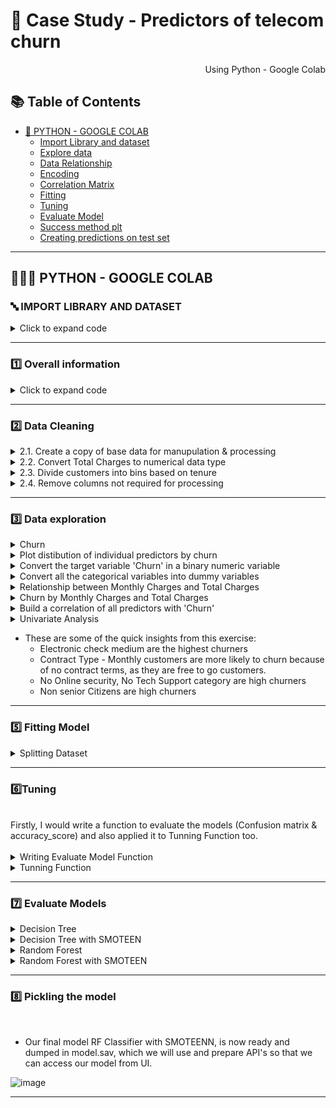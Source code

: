 # 🛒 Case Study - Predictors of telecom churn

<p align="right"> Using Python - Google Colab </p>


## :books: Table of Contents <!-- omit in toc -->

- [🔢 PYTHON - GOOGLE COLAB](#-python---google-colab)
  - [Import Library and dataset](#-import-library-and-dataset)
  - [Explore data ](#1%EF%B8%8F⃣-explore-data-analysis)
  - [Data Relationship](#2%EF%B8%8F⃣-some-charts-to-see-data-relationship)
  - [Encoding](#3%EF%B8%8F⃣encoding)
  - [Correlation Matrix](#4%EF%B8%8F⃣-correlation-matrix)
  - [Fitting](#5%EF%B8%8F⃣fitting)
  - [Tuning](#6%EF%B8%8F⃣tuning)
  - [Evaluate Model](#7%EF%B8%8F⃣-evaluate-models)
  - [Success method plt](#8%EF%B8%8F⃣-success-method-plot)
  - [Creating predictions on test set](#9%EF%B8%8F⃣-creating-predictions-on-test-set)

---

## 👩🏼‍💻 PYTHON - GOOGLE COLAB

### 🔤 IMPORT LIBRARY AND DATASET 

<details><summary> Click to expand code </summary>
  
```python
import numpy as np
import pandas as pd
import seaborn as sns
import matplotlib.ticker as mtick
import matplotlib.pyplot as plt
%matplotlib inline

```

```python
#import dataset
df = pd.read_csv('WA_Fn-UseC_-Telco-Customer-Churn.csv')
```
  
</details>

---
### 1️⃣ Overall information
<details><summary> Click to expand code </summary>

```python
df.head() 
```
![image](https://github.com/anhtuan0811/Telecom-Churn-Analysis/assets/143471832/6fd98ca4-0510-41e5-911c-d2393ac1df07)
![image](https://github.com/anhtuan0811/Telecom-Churn-Analysis/assets/143471832/e4e71f00-47b5-45dc-93ab-2e053b50ab4c)
 
```python
df.info()
```  
![image](https://github.com/anhtuan0811/Telecom-Churn-Analysis/assets/143471832/ae4c6f5f-3f1a-49cd-8a14-41b7de22a4ac)
<br> Here, we don't have any missing data.

```
  
```python
df.describe()
```
![image](https://github.com/anhtuan0811/Telecom-Churn-Analysis/assets/143471832/3fed8325-458a-4b33-b732-2ea476d434d1)

- SeniorCitizen is actually a categorical variable, hence the 25%-50%-75% distribution is not proper.
- 75% of customers have tenure less than 55 months.
- The average Monthly charges are USD 64.76, whereas 25% of customers pay more than USD 89.85 per month.


</details>

---

### 2️⃣ Data Cleaning
<details><summary>  2.1. Create a copy of base data for manupulation & processing </summary>

```python
df1 = df.copy()

```

</details>

<details><summary>  2.2. Convert Total Charges to numerical data type </summary>

```python
df1.TotalCharges = pd.to_numeric(df1.TotalCharges, errors='coerce')
df1.isnull().sum()

```
![image](https://github.com/anhtuan0811/Telecom-Churn-Analysis/assets/143471832/91eaa372-1ae7-4c76-a00e-3b5d26c45d1d)
<br>  As we can see there are 11 missing values in TotalCharges column. Since the % of these records compared to total dataset is very low ie 0.15%, it is safe to ignore them from further processing.

```python
df1.dropna(how = 'any', inplace = True)
```
</details>
<details><summary>  2.3. Divide customers into bins based on tenure </summary>

```python
labels = ["{0} - {1}".format(i, i + 11) for i in range(1, 72, 12)]

df1['tenure_group'] = pd.cut(df1.tenure, range(1, 80, 12), right=False, labels=labels)
df1['tenure_group'].value_counts()
```

![image](https://github.com/anhtuan0811/Telecom-Churn-Analysis/assets/143471832/58a0e666-d31c-4913-82e6-e4985dda9ebd)



</details>
<details><summary>  2.4. Remove columns not required for processing  </summary>

```python
df1.drop(columns= ['customerID','tenure'], axis=1, inplace=True)
df1.head()

```
</details>

---

### 3️⃣  Data exploration


<details><summary> Churn  </summary>

 ```python
# Churn
df['Churn'].value_counts().plot(kind='barh', figsize=(8, 6))
plt.xlabel("Count", labelpad=14)
plt.ylabel("Target Variable", labelpad=14)
plt.title("Count of TARGET Variable per category", y=1.02)

```
![image](https://github.com/anhtuan0811/Telecom-Churn-Analysis/assets/143471832/e173a944-49b8-47eb-b17e-af775ff9d1e1)
```python

100*df['Churn'].value_counts()/len(df['Churn'])
```
![image](https://github.com/anhtuan0811/Telecom-Churn-Analysis/assets/143471832/629fb40c-b710-44ea-b2b5-2762abeb3311)

<br>
--> In terms of the number of 'yes' and 'no' responses, Data is highly imbalanced, ratio = 73:27
</details>

<details><summary> Plot distibution of individual predictors by churn </summary> 
  
```python
for i, predictor in enumerate(df1.drop(columns=['Churn', 'TotalCharges', 'MonthlyCharges'])):
    plt.figure(i, figsize=(10, 6))
    sns.countplot(data=df1, x=predictor, hue='Churn')
  
```
![image](https://github.com/anhtuan0811/Telecom-Churn-Analysis/assets/143471832/518604d6-3b40-4358-ac64-bd6bc90bd641)
![image](https://github.com/anhtuan0811/Telecom-Churn-Analysis/assets/143471832/9599cc59-1524-46c1-8794-3b957fde7774)
![image](https://github.com/anhtuan0811/Telecom-Churn-Analysis/assets/143471832/3753f60a-445c-4659-9ee3-2f4d220efcee)
![image](https://github.com/anhtuan0811/Telecom-Churn-Analysis/assets/143471832/c35463c7-e707-4642-8dff-eab7a8e9ac30)
![image](https://github.com/anhtuan0811/Telecom-Churn-Analysis/assets/143471832/a9a39d24-f9b0-4672-8c35-6e149a45a174)
![image](https://github.com/anhtuan0811/Telecom-Churn-Analysis/assets/143471832/b90a1827-0661-4a69-bcea-3726c9be53aa)
![image](https://github.com/anhtuan0811/Telecom-Churn-Analysis/assets/143471832/d95cc63f-3cbd-4c03-b66b-c9ddb154d553)
![image](https://github.com/anhtuan0811/Telecom-Churn-Analysis/assets/143471832/f6465c8c-ff10-48e1-af8f-e18122243556)
![image](https://github.com/anhtuan0811/Telecom-Churn-Analysis/assets/143471832/8b1a502d-cca9-474d-91c2-f8cbf78d97f3)
![image](https://github.com/anhtuan0811/Telecom-Churn-Analysis/assets/143471832/a91df331-285c-47b5-8b7b-a8d5f7a57768)
![image](https://github.com/anhtuan0811/Telecom-Churn-Analysis/assets/143471832/f9fac884-9880-4222-b72f-8c92fb9d8b38)
![image](https://github.com/anhtuan0811/Telecom-Churn-Analysis/assets/143471832/56666805-5fbc-401e-95ac-9e0f4e789f26)
![image](https://github.com/anhtuan0811/Telecom-Churn-Analysis/assets/143471832/16f4689f-69df-4bd9-8f6e-1a8175dd1bde)
![image](https://github.com/anhtuan0811/Telecom-Churn-Analysis/assets/143471832/ded64753-a7ab-495f-bb6e-38e672db7a9c)
![image](https://github.com/anhtuan0811/Telecom-Churn-Analysis/assets/143471832/8db41eab-bc6d-4e83-9648-c69bb249f92f)
![image](https://github.com/anhtuan0811/Telecom-Churn-Analysis/assets/143471832/b4854e77-9e25-4e7e-b409-a99af8a346f9)
![image](https://github.com/anhtuan0811/Telecom-Churn-Analysis/assets/143471832/71c37f51-a96b-44af-b7f1-4a64db363bb8)


</details>
 
<details><summary> Convert the target variable 'Churn' in a binary numeric variable  </summary> 

```python
df1['Churn'] = np.where(df1.Churn == 'Yes',1,0)
```

</details>

<details><summary> Convert all the categorical variables into dummy variables  </summary> 
  
```python
df1_dummies = pd.get_dummies(df1)
df1_dummies.head()
```
![image](https://github.com/anhtuan0811/Telecom-Churn-Analysis/assets/143471832/5defe553-2954-4c19-a455-24c49e1803c4)
![image](https://github.com/anhtuan0811/Telecom-Churn-Analysis/assets/143471832/68b490b5-8830-40b7-be3b-bc25d31517f2)

</details>

<details><summary> Relationship between Monthly Charges and Total Charges </summary> 
  
```python
sns.lmplot(data=df1_dummies, x='MonthlyCharges', y='TotalCharges', fit_reg=False)
```
![image](https://github.com/anhtuan0811/Telecom-Churn-Analysis/assets/143471832/5c2d64ed-fafc-477a-a969-b7bad9b331e4)

<br>

--> Total Charges increase as Monthly Charges increase - as expected.
</details>

<details><summary> Churn by Monthly Charges and Total Charges  </summary> 


```python

Tot = sns.kdeplot(df1_dummies.TotalCharges[(df1_dummies["Churn"] == 0) ],
                color="Red", shade = True)
Tot = sns.kdeplot(df1_dummies.TotalCharges[(df1_dummies["Churn"] == 1) ],
                ax =Tot, color="Blue", shade= True)
Tot.legend(["No Churn","Churn"],loc='upper right')
Tot.set_ylabel('Density')
Tot.set_xlabel('Total Charges')
Tot.set_title('Total charges by churn')

```
![image](https://github.com/anhtuan0811/Telecom-Churn-Analysis/assets/143471832/ec471585-6f9c-460c-8f1a-16fdd43b3ecb)

```python

Mth = sns.kdeplot(df1_dummies.MonthlyCharges[(df1_dummies["Churn"] == 0) ],
                color="Red", shade = True)
Mth = sns.kdeplot(df1_dummies.MonthlyCharges[(df1_dummies["Churn"] == 1) ],
                ax =Mth, color="Blue", shade= True)
Mth.legend(["No Churn","Churn"],loc='upper right')
Mth.set_ylabel('Density')
Mth.set_xlabel('Monthly Charges')
Mth.set_title('Monthly charges by churn')
```
![image](https://github.com/anhtuan0811/Telecom-Churn-Analysis/assets/143471832/e8fd34d9-c170-4044-99d5-c97b09dc1d43)

<br>

--> Churn is high when Monthly Charges are high. Higher Churn at lower Total Charges. Nonetheless, when we merge the findings of three variables, specifically Tenure, Monthly Charges, and Total Charges, the situation becomes more evident. A situation with higher Monthly Charges and shorter tenure leads to lower Total Charges. As a result, all three elements, namely elevated Monthly Charges, reduced tenure, and decreased Total Charges, are associated with a heightened churn rate.
</details>
<details><summary> Build a correlation of all predictors with 'Churn'  </summary> 

```python
plt.figure(figsize=(20,8))
df1_dummies.corr()['Churn'].sort_values(ascending = False).plot(kind='bar')

```
![image](https://github.com/anhtuan0811/Telecom-Churn-Analysis/assets/143471832/ca7f3d6f-1f13-4cd0-ad2c-ec4e50b1ea55)

- HIGH Churn seen in case of Month to month contracts, No online security, No Tech support, First year of subscription and Fibre Optics Internet
- LOW Churn is seens in case of Long term contracts, Subscriptions without internet service and The customers engaged for 5+ years
- Factors like Gender, Availability of PhoneService and Number of multiple lines have alomost NO impact on Churn

</details>
<details><summary> Univariate Analysis </summary> 

```python
new_df1_target0=df1.loc[df1["Churn"]==0]
new_df1_target1=df1.loc[df1["Churn"]==1]

def uniplot(df,col,title,hue =None):

    sns.set_style('whitegrid')
    sns.set_context('talk')
    plt.rcParams["axes.labelsize"] = 20
    plt.rcParams['axes.titlesize'] = 22
    plt.rcParams['axes.titlepad'] = 30


    temp = pd.Series(data = hue)
    fig, ax = plt.subplots()
    width = len(df[col].unique()) + 7 + 4*len(temp.unique())
    fig.set_size_inches(width , 8)
    plt.xticks(rotation=45)
    plt.yscale('log')
    plt.title(title)
    ax = sns.countplot(data = df, x= col, order=df[col].value_counts().index,hue = hue,palette='bright')

    plt.show()
```
![image](https://github.com/anhtuan0811/Telecom-Churn-Analysis/assets/143471832/98d119b7-216b-4a4c-928f-71ea05843fc5)
![image](https://github.com/anhtuan0811/Telecom-Churn-Analysis/assets/143471832/e78d0e22-ff73-4a70-aa4a-d2e13e57f586)
![image](https://github.com/anhtuan0811/Telecom-Churn-Analysis/assets/143471832/751dc807-9b98-44ff-9146-8ac7e2d8a952)
![image](https://github.com/anhtuan0811/Telecom-Churn-Analysis/assets/143471832/bb40b821-d79c-434c-92c2-12e5d3ec8991)
![image](https://github.com/anhtuan0811/Telecom-Churn-Analysis/assets/143471832/2a6d78f9-13c4-46b5-b2ab-67aa844e5e94)
![image](https://github.com/anhtuan0811/Telecom-Churn-Analysis/assets/143471832/36ec0272-489f-49f0-954e-3b5069de4fdf)

</details>

- These are some of the quick insights from this exercise:
  - Electronic check medium are the highest churners
  - Contract Type - Monthly customers are more likely to churn because of no contract terms, as they are free to go customers.
  - No Online security, No Tech Support category are high churners
  - Non senior Citizens are high churners

</details>

---

### 5️⃣ Fitting Model

<details><summary> Splitting Dataset  </summary> 
<br>
 
```python
X=df.drop('Churn',axis=1)
y=df['Churn']


# split dataset to test and training set (80% train, 20% test)
X_train,X_test,y_train,y_test=train_test_split(X,y,test_size=0.2, random_state = 1)
  
```
</details>
  
---  
###  6️⃣Tuning

<br>
Firstly, I would write a function to evaluate the models (Confusion matrix & accuracy_score) and also applied it to Tunning Function too. 
</br>

<br>
<details><summary> Writing Evaluate Model Function  </summary>
  
 ```python

# Validation libraries
from sklearn import metrics
from sklearn.metrics import accuracy_score, mean_squared_error, precision_recall_curve,classification_report
from sklearn.model_selection import cross_val_score

def EvaluateModel(model, y_test, y_pred, plot=False):
    
    #Confusion matrix
    # save confusion matrix and slice into four pieces
    confusion = metrics.confusion_matrix(y_true =y_test, y_pred = y_pred)
  

    # visualize Confusion Matrix
    sns.heatmap(confusion,annot=True,fmt="d") 
    plt.title('Confusion Matrix')
    plt.xlabel('Predicted')
    plt.ylabel('Actual')
    plt.show()

    # Training time end
    end_time = time.time()
    training_time = end_time - start_time

    #Metrics computed from a confusion matrix
    #Classification Accuracy: Overall, how often is the classifier correct?
    accuracy = metrics.accuracy_score(y_test, y_pred)
    print('Classification Accuracy:', accuracy)
    
    #Classification Error: Overall, how often is the classifier incorrect?
    print('Classification Error:', 1 - metrics.accuracy_score(y_test, y_pred))
    
    #Classification Report
    print('Classification Accuracy:' ,classification_report(y_test,y_pred))
    
  
    # Store the model's class name and its accuracy and training time in methodDict
    model_name = model.__class__.__name__
    methodDict[model_name] = {'accuracy': accuracy * 100, 'training_time': training_time}
 
 ```

</details>

<details><summary> Tunning Function </summary>
<br>

  - Because dataset is small, I still would like to use Random Search instead of Bayes, or gridsearch because I want to minimize the tuning time and better result,. In this case : I use RandomizedSearchCV

```python
from sklearn.model_selection import KFold

kf = KFold(n_splits = 5, shuffle = True, random_state = 2)

def RandomSearch(model, param_dist):
  reg_bay = RandomizedSearchCV(estimator=model,
                    param_distributions=param_dist,
                    n_iter=20, 
                    cv=kf,
                    n_jobs=8,
                    scoring='accuracy',
                    random_state =3)
  reg_bay.fit(X_train,y_train)
  y_pred = reg_bay.predict(X_test)
  print('RandomSearch. Best Score: ', reg_bay.best_score_)
  print('RandomSearch. Best Params: ', reg_bay.best_params_)
  accuracy_score = EvaluateModel(model, y_test, y_pred, plot =True)

  ```
                                                                                      
</details>  


---  
### 7️⃣ Evaluate Models
  


<details><summary> Decision Tree </summary>

```python
model_2 = DecisionTreeClassifier()
param_dist = {
    'max_depth': [4, 6, 8, 10, 12],  
    'min_samples_leaf': [2, 4, 6, 8, 10], 
    'criterion': ['gini', 'entropy']  
}
print('Decision-Tree')
RandomSearch(model_2, param_dist)
    

      
```
![image](https://github.com/anhtuan0811/Telecom-Churn-Analysis/assets/143471832/f67f1fc5-3453-454a-a2ff-cbea398056d8)
<br>

  - As you can see that the accuracy is quite low, and as it's an imbalanced dataset, we shouldn't consider Accuracy as our metrics to measure the model, as Accuracy is cursed in imbalanced datasets.
Hence, we need to check recall, precision & f1 score for the minority class, and it's quite evident that the precision, recall & f1 score is too low for Class 1, i.e. churned customers.
Hence, moving ahead to call SMOTEENN (UpSampling + ENN)

</details>  

<details><summary> Decision Tree with SMOTEEN  </summary>

![image](https://github.com/anhtuan0811/Telecom-Churn-Analysis/assets/143471832/35b4b96c-800b-4a4d-a150-5e57fedc9d2e)
<br>

  - Now we can see quite better results, i.e. Accuracy: 93 %, and a very good recall, precision & f1 score for minority class

</details>  

<details><summary> Random Forest </summary>

```python
from sklearn.ensemble import RandomForestClassifier
model_rf = RandomForestClassifier()
param_dist = {'max_depth': list(range(1, 9)),
              "min_samples_leaf": list(range(1, 9)),
              "criterion": ["gini", "entropy"]}


print('Random Forest')

RandomSearch(model_rf, param_dist)

  
```
![image](https://github.com/anhtuan0811/Telecom-Churn-Analysis/assets/143471832/611be907-b85a-432d-9195-b0c6e9243b2b)

</details>  

<details><summary>Random Forest with SMOTEEN </summary>

![image](https://github.com/anhtuan0811/Telecom-Churn-Analysis/assets/143471832/54067250-97b9-4513-9512-a42cb7a00afb)
<br>

  - With RF Classifier, also we are able to get quite good results, infact better than Decision Tree. So we can use the Random Forest with SMOTEEN  best parameters
    
</details>  


---

### 8️⃣ Pickling the model

<br>

  - Our final model RF Classifier with SMOTEENN, is now ready and dumped in model.sav, which we will use and prepare API's so that we can access our model from UI.

![image](https://github.com/anhtuan0811/Telecom-Churn-Analysis/assets/143471832/880246cd-37be-4d12-94a0-3298b88e4d30)
  

</details>  

---

